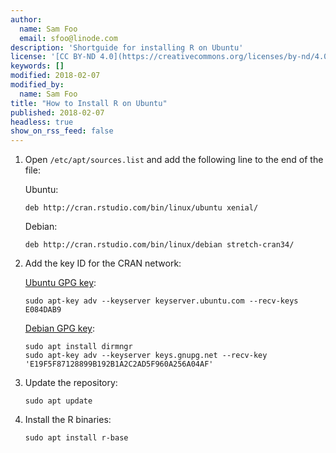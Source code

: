 ```yaml
---
author:
  name: Sam Foo
  email: sfoo@linode.com
description: 'Shortguide for installing R on Ubuntu'
license: '[CC BY-ND 4.0](https://creativecommons.org/licenses/by-nd/4.0)'
keywords: []
modified: 2018-02-07
modified_by:
  name: Sam Foo
title: "How to Install R on Ubuntu"
published: 2018-02-07
headless: true
show_on_rss_feed: false
---
```


1.  Open `/etc/apt/sources.list` and add the following line to the end of the file:

    Ubuntu:

        deb http://cran.rstudio.com/bin/linux/ubuntu xenial/

    Debian:

        deb http://cran.rstudio.com/bin/linux/debian stretch-cran34/

2.  Add the key ID for the CRAN network:

    [Ubuntu GPG key](https://cran.rstudio.com/bin/linux/ubuntu/):

        sudo apt-key adv --keyserver keyserver.ubuntu.com --recv-keys E084DAB9

    [Debian GPG key](https://cran.rstudio.com/bin/linux/debian/):

        sudo apt install dirmngr
        sudo apt-key adv --keyserver keys.gnupg.net --recv-key 'E19F5F87128899B192B1A2C2AD5F960A256A04AF'

3.  Update the repository:

        sudo apt update

4.  Install the R binaries:

        sudo apt install r-base
